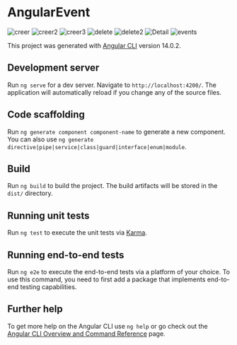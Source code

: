 # AngularEvent
![creer](https://user-images.githubusercontent.com/22898939/218338027-ea23f579-0d13-4f4f-9710-daf36276141f.JPG)
![creer2](https://user-images.githubusercontent.com/22898939/218338030-dc27320b-302b-42bd-9490-0ae8edba0743.JPG)
![creer3](https://user-images.githubusercontent.com/22898939/218338033-b83232f6-4cc3-4bc8-b9c1-adb54693ea88.JPG)
![delete](https://user-images.githubusercontent.com/22898939/218338041-4949287a-1d29-4fd7-b9ed-13ec261cc79c.JPG)
![delete2](https://user-images.githubusercontent.com/22898939/218338043-d3252f92-45f6-4494-b306-985b3cc12ca7.JPG)
![Detail](https://user-images.githubusercontent.com/22898939/218338046-512218e2-0b5c-4158-99b0-0199aa5ae1ab.JPG)
![events](https://user-images.githubusercontent.com/22898939/218338048-e125099b-e08e-4525-9b25-2fccd0a5ec87.JPG)

This project was generated with [Angular CLI](https://github.com/angular/angular-cli) version 14.0.2.

## Development server

Run `ng serve` for a dev server. Navigate to `http://localhost:4200/`. The application will automatically reload if you change any of the source files.

## Code scaffolding

Run `ng generate component component-name` to generate a new component. You can also use `ng generate directive|pipe|service|class|guard|interface|enum|module`.

## Build

Run `ng build` to build the project. The build artifacts will be stored in the `dist/` directory.

## Running unit tests

Run `ng test` to execute the unit tests via [Karma](https://karma-runner.github.io).

## Running end-to-end tests

Run `ng e2e` to execute the end-to-end tests via a platform of your choice. To use this command, you need to first add a package that implements end-to-end testing capabilities.

## Further help

To get more help on the Angular CLI use `ng help` or go check out the [Angular CLI Overview and Command Reference](https://angular.io/cli) page.
